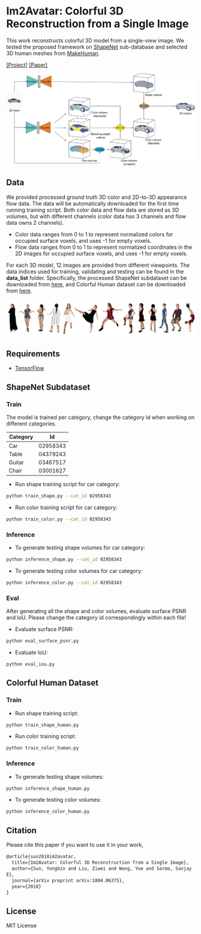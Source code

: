 # Im2Avatar: Colorful 3D Reconstruction from a Single Image
This work reconstructs colorful 3D model from a single-view image. We tested the proposed framework on [ShapeNet](https://www.shapenet.org) sub-database and selected 3D human meshes from [MakeHuman](http://www.makehuman.org). 

[[Project]](https://liuziwei7.github.io/projects/Im2Avatar) [[Paper]](https://arxiv.org/abs/1804.06375)

<img src='./misc/demo_teaser.png' width=800>

## Data
We provided processed ground truth 3D color and 2D-to-3D appearance flow data. The data will be automatically downloaded for the first time running training script. Both color data and flow data are stored as 3D volumes, but with different channels (color data has 3 channels and flow data owns 2 channels). 
* Color data ranges from 0 to 1 to represent normalized colors for occupied surface voxels, and uses -1 for empty voxels. 
* Flow data ranges from 0 to 1 to represent normalized coordinates in the 2D images for occupied surface voxels, and uses -1 for empty voxels. 

For each 3D model, 12 images are provided from different viewpoints. The data indices used for training, validating and testing can be found in the **data_list** folder. Specifically, the processed ShapeNet subdataset can be downloaded from [here](https://www.dropbox.com/s/s03fc1rx4ljkhix/ShapeNetCore_im2avatar.tar.gz), and Colorful Human dataset can be downloaded from [here](https://www.dropbox.com/s/imgiu8xump2zlvm/human_im2avatar.tar.gz).

<img src='./misc/demo_data.png' width=800>

## Requirements
* [TensorFlow](https://www.tensorflow.org/)

## ShapeNet Subdataset
### Train
The model is trained per category, change the category id when working on different categories.

|    Category   |      Id       | 
| ------------- | ------------- | 
| Car           | 02958343      |
| Table         | 04379243      |
| Guitar        | 03467517      |
| Chair         | 03001627      |


* Run shape training script for car category:
``` bash
python train_shape.py --cat_id 02958343
```

* Run color training script for car category:
``` bash
python train_color.py --cat_id 02958343
```

### Inference
* To generate testing shape volumes for car category:
``` bash
python inference_shape.py --cat_id 02958343
```

* To generate testing color volumes for car category:
``` bash
python inference_color.py --cat_id 02958343
```

### Eval
After generating all the shape and color volumes, evaluate surface PSNR and IoU.
Please change the category id correspondingly within each file!
* Evaluate surface PSNR:
``` bash
python eval_surface_psnr.py
```

* Evaluate IoU:
``` bash
python eval_iou.py
```

## Colorful Human Dataset
### Train
* Run shape training script:
``` bash
python train_shape_human.py
```

* Run color training script:
``` bash
python train_color_human.py
```

### Inference
* To generate testing shape volumes:
``` bash
python inference_shape_human.py
```

* To generate testing color volumes:
``` bash
python inference_color_human.py
```


## Citation
Please cite this paper if you want to use it in your work,

	@article{sun2018im2avatar,
      title={Im2Avatar: Colorful 3D Reconstruction from a Single Image},
      author={Sun, Yongbin and Liu, Ziwei and Wang, Yue and Sarma, Sanjay E},
      journal={arXiv preprint arXiv:1804.06375},
      year={2018}
	}

## License
MIT License





